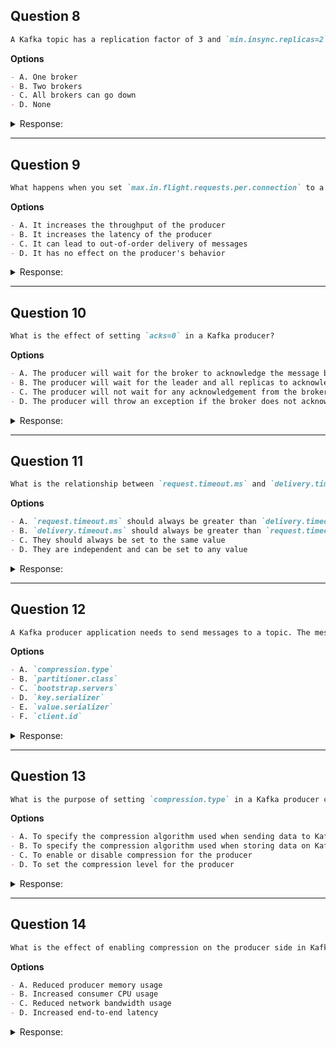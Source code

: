 ## Question 8

```markdown
A Kafka topic has a replication factor of 3 and `min.insync.replicas=2`. How many brokers can go down before a producer with `acks=all` can't produce?
```

**Options**

```markdown
- A. One broker
- B. Two brokers
- C. All brokers can go down
- D. None
```

<details><summary>Response:</summary>

**Answer:** A

**Explanation:**

```markdown
With `acks=all` and `min.insync.replicas=2`, at least two replicas must be available. Losing one broker is tolerable, but losing two violates this condition and the producer can no longer send data.

- A. Correct: One broker can go down before we drop below the `min.insync.replicas`.
- B. Incorrect: Losing two brokers leaves only one in-sync replica, which violates the condition.
- C. Incorrect: All brokers can't go down — that halts production entirely.
- D. Incorrect: One broker *can* go down; it's not “none.”
```

</details>

---

## Question 9

```markdown
What happens when you set `max.in.flight.requests.per.connection` to a value greater than 1 in a Kafka producer?
```

**Options**

```markdown
- A. It increases the throughput of the producer
- B. It increases the latency of the producer
- C. It can lead to out-of-order delivery of messages
- D. It has no effect on the producer's behavior
```

<details><summary>Response:</summary>

**Answer:** C

**Explanation:**

```markdown
Setting `max.in.flight.requests.per.connection > 1` allows multiple concurrent requests, improving throughput. But if a retry happens, messages may arrive out of order.

- A. True, but not the best answer. It does increase throughput, but order is the concern.
- B. Incorrect: It may reduce latency.
- C. Correct: It risks message reordering.
- D. Incorrect: It definitely affects producer behavior.
```

</details>

---

## Question 10

```markdown
What is the effect of setting `acks=0` in a Kafka producer?
```

**Options**

```markdown
- A. The producer will wait for the broker to acknowledge the message before sending the next one
- B. The producer will wait for the leader and all replicas to acknowledge the message
- C. The producer will not wait for any acknowledgement from the broker
- D. The producer will throw an exception if the broker does not acknowledge the message
```

<details><summary>Response:</summary>

**Answer:** C

**Explanation:**

```markdown
`acks=0` means fire-and-forget. No confirmation is expected, maximizing throughput but sacrificing reliability.

- A. Incorrect: That’s `acks=1` or `acks=all`.
- B. Incorrect: That’s `acks=all`.
- C. Correct: It doesn’t wait for any acknowledgment.
- D. Incorrect: No exception is thrown since no ack is expected.
```

</details>

---

## Question 11

```markdown
What is the relationship between `request.timeout.ms` and `delivery.timeout.ms` in a Kafka producer?
```

**Options**

```markdown
- A. `request.timeout.ms` should always be greater than `delivery.timeout.ms`
- B. `delivery.timeout.ms` should always be greater than `request.timeout.ms`
- C. They should always be set to the same value
- D. They are independent and can be set to any value
```

<details><summary>Response:</summary>

**Answer:** B

**Explanation:**

```markdown
`request.timeout.ms` governs how long to wait for one request, while `delivery.timeout.ms` is the total retry budget. The latter must be greater.

- A. Incorrect: The opposite is recommended.
- B. Correct: `delivery.timeout.ms` includes potential retries.
- C. Incorrect: It could cause premature failures.
- D. Technically true, but not advised in practice.
```

</details>

---

## Question 12

```markdown
A Kafka producer application needs to send messages to a topic. The messages do not require any particular order. Which of the following properties are mandatory in the producer configuration? (Select two)
```

**Options**

```markdown
- A. `compression.type`
- B. `partitioner.class`
- C. `bootstrap.servers`
- D. `key.serializer`
- E. `value.serializer`
- F. `client.id`
```

<details><summary>Response:</summary>

**Answer:** C, E

**Explanation:**

```markdown
To connect and serialize messages, `bootstrap.servers` and `value.serializer` are required.

- A. Optional: Enhances efficiency, not required.
- B. Optional: Default partitioner is used otherwise.
- C. Required: Without this, no broker connection.
- D. Optional: Only needed if you're sending keys.
- E. Required: Values must be serialized.
- F. Optional: Useful for logging/monitoring, not mandatory.
```

</details>

---

## Question 13

```markdown
What is the purpose of setting `compression.type` in a Kafka producer configuration?
```

**Options**

```markdown
- A. To specify the compression algorithm used when sending data to Kafka
- B. To specify the compression algorithm used when storing data on Kafka brokers
- C. To enable or disable compression for the producer
- D. To set the compression level for the producer
```

<details><summary>Response:</summary>

**Answer:** A

**Explanation:**

```markdown
The producer compresses records before transmission using the specified algorithm (e.g. `gzip`, `lz4`, `zstd`, etc.).

- A. Correct: It's about producer-to-broker compression.
- B. Misleading: Brokers store whatever is received.
- C. False: Compression is not simply on/off; it's about type.
- D. False: Kafka doesn’t let you tune compression level.
```

</details>

---

## Question 14

```markdown
What is the effect of enabling compression on the producer side in Kafka?
```

**Options**

```markdown
- A. Reduced producer memory usage
- B. Increased consumer CPU usage
- C. Reduced network bandwidth usage
- D. Increased end-to-end latency
```

<details><summary>Response:</summary>

**Answer:** C

**Explanation:**

```markdown
Compression shrinks payloads, lowering network usage.

- A. Incorrect: It increases producer memory while batching.
- B. Partially true: CPU cost rises on decompression.
- C. Correct: Smaller data over the wire.
- D. Partially true: Compression adds overhead but is usually offset by network speed gains.
```

</details>
